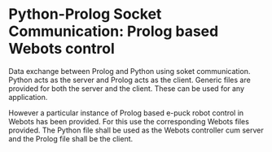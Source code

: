 # Python-Prolog Socket Communication: Prolog based Webots control

Data exchange between Prolog and Python using soket communication. Python acts as the server and Prolog acts as the client.
Generic files are provided for both the server and the client. These can be used for any application.

However a particular instance of Prolog based e-puck robot control in Webots has been provided. For this use the corresponding Webots files provided. The Python file shall be used as the Webots controller cum server and the Prolog file shall be the client.

